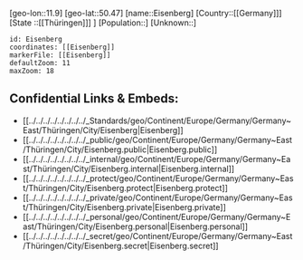 ﻿---
location: [50.47,11.9]
mapzoom: [7,12] 
mapmarker: city 
type: City
tags:
- geo/City


SpocWebEntityId: 30006
isDeleted: false
confidential: public

---
[geo-lon::11.9]
[geo-lat::50.47]
[name::Eisenberg]
[Country::[[Germany]]]
[State ::[[Thüringen]]] ]
[Population::]
[Unknown::]


```leaflet
id: Eisenberg
coordinates: [[Eisenberg]]
markerFile: [[Eisenberg]]
defaultZoom: 11 
maxZoom: 18
```


## Confidential Links & Embeds: 
- [[../../../../../../../../_Standards/geo/Continent/Europe/Germany/Germany~East/Thüringen/City/Eisenberg|Eisenberg]] 
- [[../../../../../../../../_public/geo/Continent/Europe/Germany/Germany~East/Thüringen/City/Eisenberg.public|Eisenberg.public]] 
- [[../../../../../../../../_internal/geo/Continent/Europe/Germany/Germany~East/Thüringen/City/Eisenberg.internal|Eisenberg.internal]] 
- [[../../../../../../../../_protect/geo/Continent/Europe/Germany/Germany~East/Thüringen/City/Eisenberg.protect|Eisenberg.protect]] 
- [[../../../../../../../../_private/geo/Continent/Europe/Germany/Germany~East/Thüringen/City/Eisenberg.private|Eisenberg.private]] 
- [[../../../../../../../../_personal/geo/Continent/Europe/Germany/Germany~East/Thüringen/City/Eisenberg.personal|Eisenberg.personal]] 
- [[../../../../../../../../_secret/geo/Continent/Europe/Germany/Germany~East/Thüringen/City/Eisenberg.secret|Eisenberg.secret]] 
